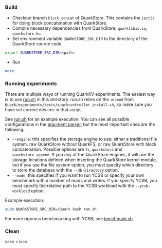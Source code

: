 ### Build

- Checkout branch `block_concat` of QuarkStore. This contains the `ioctls` for doing block concatenation with QuarkStore.
- Compile necessary dependencies from QuarkStore: `quarklibio.so`, `quarkstore.ko`.
- Set environment variable `QUARKSTORE_SRC_DIR` to the directory of the QuarkStore source code.

```sh
export QUARKSTORE_SRC_DIR=<path>
```

- Run

```sh
make
```

### Running experiments

There are multiple ways of running QuarkKV experiments. The easiest way is to use [run.sh](/run.sh) in this directory. run.sh relies on the `insmod` from `Quark/experiments/tests/quarkcontroller_install.sh`, so make sure you have set correct devices in that script.

See [run.sh](/run.sh) for an example execution. You can see all possible configurations in the [argument parser](/utils/argparser.h), but the most important ones are the following:

- `--engine`: this specifies the storage engine to use: either a traditional file system. raw QuarkStore without QuarkFS, or raw QuarkStore with block concatenation. Possible options are `fs`, `quarkstore` and `quarkstore_append`. If you any of the QuarkStore engines, it will use the storage locations defined when inserting the QuarkStore kernel module, but if you use the file system option, you must specify which directory to store the database with the `--db-directory` option.
- `--mode`: this specifies if you want to run YCSB or specify your own benchmark with a number of reads and writes. If you specify YCSB, you must specify the relative path to the YCSB workload with the `--ycsb-workload` option. 

Example execution:

```sh
sudo QUARKSTORE_SRC_DIR=/Quark bash run.sh
```

For more rigorous benchmarking with YCSB, see [benchmark.sh](/results/benchmark.sh).

### Clean

`make clean`